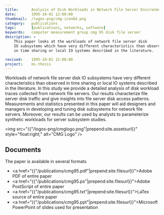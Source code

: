```yaml
---
title: 		Analysis of Disk Workloads in Network File Server Environments (CMG 95)
date: 		1995-10-01 12:00:00
thumbnail: 	/logos-png/cmg-icon64.png
category: 	publications
tags:       [publications, networks, software]
keywords: 	computer measurement group cmg 95 disk file server
description: >
    This paper looks at the workloads of network file server disk
    IO subsystems which have very different characteristics than observed
    in time sharing or local IO systems described in the literature.

revised: 	1995-10-01 12:00:00
project:    ms-thesis
---
```

Workloads of network file server disk IO subsystems have very different
characteristics than observed in time sharing or local IO systems
described in the literature. In this study we provide a detailed
analysis of disk workload traces collected from network file servers.
Our results characterize file server disk traffic and give insights into
file server disk access patterns.  Measurements and statistics presented
in this paper will aid designers and managers in developing and tuning
disk subsystems for network file servers.  Moreover, our results can be
used by analysts to parameterize synthetic workloads for server
subsystem studies.


<img src="{{"/logos-png/cmglogo.png"|prepend:site.assetsurl}}" style="float:right;" alt="CMG Logo" />

## Documents

The paper is available in several formats

* <a href="{{"/publications/cmg95.pdf"|prepend:site.filesurl}}">Adobe PDF</a> of entire paper
* <a href="{{"/publications/cmg95.ps"|prepend:site.filesurl}}">Adobe PostScript</a> of entire paper
* <a href="{{"/publications/cmg95.txt"|prepend:site.filesurl}}">LaTex</a> source of entire paper
* <a href="{{"/publications/cmg95.ppt"|prepend:site.filesurl}}">Microsoft PowerPoint</a> of slides used for presentation
